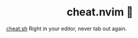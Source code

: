 <p align="center">
  <h1 align="center">cheat.nvim 📝</h1>
</p>

[cheat.sh](https://cheat.sh/) Right in your editor, never tab out again.
